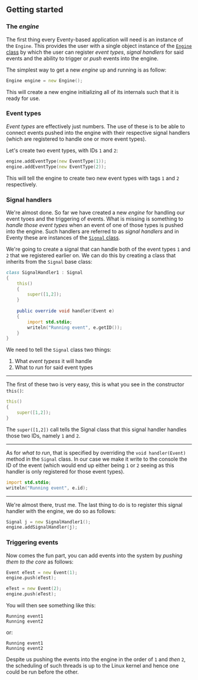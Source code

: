 ## Getting started

### The _engine_

The first thing every Eventy-based application will need is an instance of the `Engine`.
This provides the user with a single object instance of the [`Engine` class](https://eventy.dpldocs.info/v0.4.3/eventy.engine.Engine.html) by which
the user can register _event types_, _signal handlers_ for said events and the ability
to trigger or _push_ events into the engine.

The simplest way to get a new _engine_ up and running is as follow:

```d
Engine engine = new Engine();
```

This will create a new engine initializing all of its internals such that it is ready for
use.

### Event types

_Event types_ are effectively just numbers. The use of these is to be able to connect events
pushed into the engine with their respective signal handlers (which are registered to handle
one or more event types).

Let's create two event types, with IDs `1` and `2`:

```d
engine.addEventType(new EventType(1));
engine.addEventType(new EventType(2));
```

This will tell the engine to create two new event types with tags `1` and `2` respectively.

### Signal handlers

We're almost done. So far we have created a new _engine_ for handling our event tyoes and
the triggering of events. What is missing is something to _handle those event types_ when
an event of one of those types is pushed into the engine. Such handlers are referred to as
_signal handlers_ and in Eventy these are instances of the [`Signal` class](https://eventy.dpldocs.info/v0.4.3/eventy.signal.Signal.html).

We're going to create a signal that can handle both of the event types `1` and `2` that we
registered earlier on. We can do this by creating a class that inherits from the `Signal`
base class:

```d
class SignalHandler1 : Signal
{
   	this()
   	{
   		super([1,2]);
   	}
    
    public override void handler(Event e)
   	{
   		import std.stdio;
   		writeln("Running event", e.getID());
   	}
}
```

We need to tell the `Signal` class two things:

1. What _event typess_ it will handle
2. What to _run_ for said event types

---

The first of these two is very easy, this is what you see in the constructor `this()`:

```d
this()
{
    super([1,2]);
}
```

The `super([1,2])` call tells the Signal class that this signal handler handles those
two IDs, namely `1` and `2`.

---

As for _what to run_, that is specified by overriding the `void handler(Event)` method
in the `Signal` class. In our case we make it write to the console the ID of the event
(which would end up either being `1` or `2` seeing as this handler is only registered
for those event types).

```d
import std.stdio;
writeln("Running event", e.id);
```

---

We're almost there, trust me. The last thing to do is to register this signal handler
with the engine, we do so as follows:

```d
Signal j = new SignalHandler1();
engine.addSignalHandler(j);
```

### Triggering events

Now comes the fun part, you can add events into the system by _pushing them to the core_
as follows:

```d
Event eTest = new Event(1);
engine.push(eTest);

eTest = new Event(2);
engine.push(eTest);
```

You will then see something like this:

```
Running event1
Running event2
```

or:

```
Running event1
Running event2
```

Despite us pushing the events into the engine in the order of `1` and _then_ `2`, the
scheduling of such threads is up to the Linux kernel and hence one could be run before
the other.